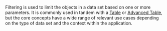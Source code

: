 Filtering is used to limit the objects in a data set based on one or more parameters. It is commonly used in tandem with a [Table](/components/table/table) or [Advanced Table](/components/table/advanced-table), but the core concepts have a wide range of relevant use cases depending on the type of data set and the context within the application.
